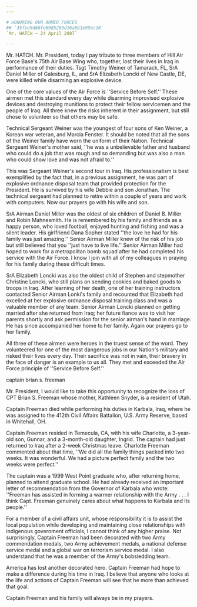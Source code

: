 ```yaml
---
---

# HONORING OUR ARMED FORCES
## `35fee9d60fe6985289d16a8b1e95ec10`
`Mr. HATCH — 24 April 2007`

---
```



Mr. HATCH. Mr. President, today I pay tribute to three members of 
Hill Air Force Base's 75th Air Base Wing who, together, lost their 
lives in Iraq in performance of their duties. Tsgt Timothy Weiner of 
Tamarack, FL, SrA Daniel Miller of Galesburg, IL, and SrA Elizabeth 
Loncki of New Castle, DE, were killed while disarming an explosive 
device.

One of the core values of the Air Force is ''Service Before Self.'' 
These airmen met this standard every day while disarming improvised 
explosive devices and destroying munitions to protect their fellow 
servicemen and the people of Iraq. All three knew the risks inherent in 
their assignment, but still chose to volunteer so that others may be 
safe.

Technical Sergeant Weiner was the youngest of four sons of Ken 
Weiner, a Korean war veteran, and Marcia Fenster. It should be noted 
that all the sons of the Weiner family have worn the uniform of their 
Nation. Technical Sergeant Weiner's mother said, ''he was a 
unbelievable father and husband who could do a job that was rough and 
so demanding but was also a man who could show love and was not afraid 
to.''

This was Sergeant Weiner's second tour in Iraq. His professionalism 
is best exemplified by the fact that, in a previous assignment, he was 
part of explosive ordnance disposal team that provided protection for 
the President. He is survived by his wife Debbie and son Jonathan. The 
technical sergeant had planned to retire within a couple of years and 
work with computers. Now our prayers go with his wife and son.

SrA Airman Daniel Miller was the oldest of six children of Daniel B. 
Miller and Robin Mahnesmith. He is remembered by his family and friends 
as a happy person, who loved football, enjoyed hunting and fishing and 
was a silent leader. His girlfriend Dana Sopher stated ''the love he 
had for his family was just amazing.'' Senior Airman Miller knew of the 
risk of his job but still believed that you ''just have to live life.'' 
Senior Airman Miller had hoped to work for a metropolitan bomb squad 
after he had completed his service with the Air Force. I know I join 
with all of my colleagues in praying for his family during these 
difficult times.

SrA Elizabeth Loncki was also the oldest child of Stephen and 
stepmother Christine Loncki, who still plans on sending cookies and 
baked goods to troops in Iraq. After learning of her death, one of her 
training instructors contacted Senior Airman Lonki's family and 
recounted that Elizabeth had excelled at her explosive ordnance 
disposal training class and was a valuable member of any team. Senior 
Airman Loncki planned on getting married after she returned from Iraq; 
her future fiance was to visit her parents shortly and ask permission 
for the senior airman's hand in marriage. He has since accompanied her 
home to her family. Again our prayers go to her family.

All three of these airmen were heroes in the truest sense of the 
word. They volunteered for one of the most dangerous jobs in our 
Nation's military and risked their lives every day. Their sacrifice was 
not in vain, their bravery in the face of danger is an example to us 
all. They met and exceeded the Air Force principle of ''Service Before 
Self.''














captain brian s. freeman


Mr. President, I would like to take this opportunity to recognize the 
loss of CPT Brian S. Freeman whose mother, Kathleen Snyder, is a 
resident of Utah.

Captain Freeman died while performing his duties in Karbala, Iraq, 
where he was assigned to the 412th Civil Affairs Battalion, U.S. Army 
Reserve, based in Whitehall, OH.

Captain Freeman resided in Temecula, CA, with his wife Charlotte, a 
3-year-old son, Gunnar, and a 3-month-old daughter, Ingrid. The captain 
had just returned to Iraq after a 2-week Christmas leave. Charlotte 
Freeman commented about that time, ''We did all the family things 
packed into two weeks. It was wonderful. We had a picture perfect 
family and the two weeks were perfect.''

The captain was a 1999 West Point graduate who, after returning home, 
planned to attend graduate school. He had already received an important 
letter of recommendation from the Governor of Karbala who wrote: 
''Freeman has assisted in forming a warmer relationship with the Army . 
. . I think Capt. Freeman genuinely cares about what happens to Karbala 
and its people.''

For a member of a civil affairs unit, whose responsibility it is to 
assist the local population while developing and maintaining close 
relationships with indigenous government officials, I cannot think of 
any higher praise. Not surprisingly, Captain Freeman had been decorated 
with two Army commendation medals, two Army achievement medals, a 
national defense service medal and a global war on terrorism service 
medal. I also understand that he was a member of the Army's bobsledding 
team.

America has lost another decorated hero. Captain Freeman had hope to 
make a difference during his time in Iraq. I believe that anyone who 
looks at the life and actions of Captain Freeman will see that he more 
than achieved that goal.

Captain Freeman and his family will always be in my prayers.
